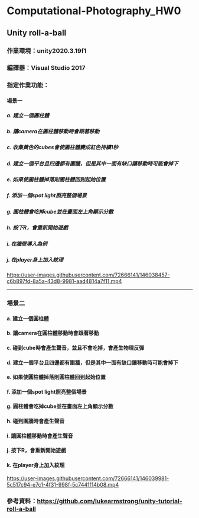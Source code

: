 # Computational-Photography_HW0
## Unity roll-a-ball

### 作業環境：unity2020.3.19f1
### 編譯器：Visual Studio 2017
### 指定作業功能：
#### 場景一
##### a. 建立一個圓柱體
##### b. 讓camera在圓柱體移動時會跟著移動
##### c. 收集黃色的cubes會使圓柱體變成紅色持續1秒
##### d. 建立一個平台且四邊都有圍牆，但是其中一面有缺口讓移動時可能會掉下
##### e. 如果使圓柱體掉落則圓柱體回到起始位置
##### f. 添加一個spot light照亮整個場景
##### g. 圓柱體會吃掉cube並在畫面左上角顯示分數
##### h. 按下R，會重新開始遊戲
##### i. 在牆壁導入為例
##### j. 在player身上加入紋理

https://user-images.githubusercontent.com/72666141/146038457-c6b897fd-8a5a-43d8-9981-aad4814a7f11.mp4

---

### 場景二
#### a. 建立一個圓柱體
#### b. 讓camera在圓柱體移動時會跟著移動
#### c. 碰到cube時會產生聲音，並且不會吃掉，會產生物理反彈
#### d. 建立一個平台且四邊都有圍牆，但是其中一面有缺口讓移動時可能會掉下
#### e. 如果使圓柱體掉落則圓柱體回到起始位置
#### f. 添加一個spot light照亮整個場景
#### g. 圓柱體會吃掉cube並在畫面左上角顯示分數
#### h. 碰到圍牆時會產生聲音
#### i. 讓圓柱體移動時會產生聲音
#### j. 按下R，會重新開始遊戲
#### k. 在player身上加入紋理



https://user-images.githubusercontent.com/72666141/146039981-5c517c94-e7c1-4f31-998f-5c7441f14b08.mp4

### 參考資料：https://github.com/lukearmstrong/unity-tutorial-roll-a-ball

